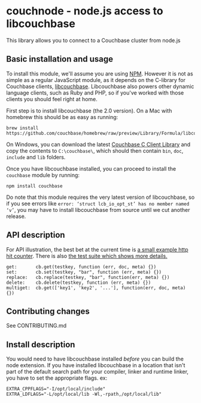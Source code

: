 couchnode - node.js access to libcouchbase
==========================================

This library allows you to connect to a Couchbase cluster from node.js

Basic installation and usage
--------------------

To install this module, we'll assume you are using [NPM](https://npmjs.org).
However it is not as simple as a regular JavaScript module,
as it depends on the C-library for Couchbase clients,
[libcouchbase](https://github.com/couchbase/libcouchbase). Libcouchbase
also powers other dynamic language clients, such as Ruby and PHP, so
if you've worked with those clients you should feel right at home.

First step is to install libcouchbase (the 2.0 version). On a Mac
with homebrew this should be as easy as running:

    brew install https://github.com/couchbase/homebrew/raw/preview/Library/Formula/libcouchbase.rb

On Windows, you can download the latest [Couchbase C Client Library](http://www.couchbase.com/develop/c/current)
and copy the contents to `C:\couchbase\`, which should then contain `bin`, `doc`, `include` and `lib` folders.

Once you have libcouchbase installed, you can proceed to install the
`couchbase` module by running:

    npm install couchbase

Do note that this module requires the very latest version of libcouchbase,
so if you see errors like `error: ‘struct lcb_io_opt_st’ has no member named ‘v’`, you may have to install libcouchbase from
source until we cut another release.


API description
---------------

For API illustration, the best bet at the current time is [a small example http hit counter](https://github.com/couchbase/couchnode/tree/master/example.js). There is also [the test suite which shows more details.](https://github.com/couchbase/couchnode/tree/master/tests)

    get:       cb.get(testkey, function (err, doc, meta) {})
    set:       cb.set(testkey, "bar", function (err, meta) {})
    replace:   cb.replace(testkey, "bar", function(err, meta) {})
    delete:    cb.delete(testkey, function (err, meta) {})
    multiget:  cb.get(['key1', 'key2', '...'], function(err, doc, meta) {})


Contributing changes
--------------------

See CONTRIBUTING.md

Install description
-------------------

You would need to have libcouchbase installed _before_ you can build
the node extension. If you have installed libcouchbase in a location
that isn't part of the default search path for your compiler, linker
and runtime linker, you have to set the appropriate flags. ex:

    EXTRA_CPPFLAGS="-I/opt/local/include"
    EXTRA_LDFLAGS="-L/opt/local/lib -Wl,-rpath,/opt/local/lib"
